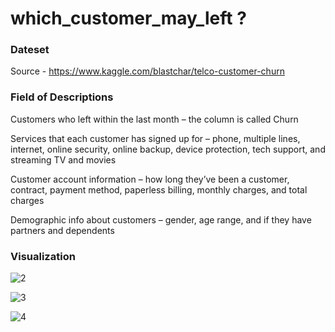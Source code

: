 # which_customer_may_left ?

### Dateset
Source - https://www.kaggle.com/blastchar/telco-customer-churn

### Field of Descriptions

Customers who left within the last month – the column is called Churn

Services that each customer has signed up for – phone, multiple lines, internet, online security, online backup, device protection, tech support, and streaming TV and movies

Customer account information – how long they’ve been a customer, contract, payment method, paperless billing, monthly charges, and total charges

Demographic info about customers – gender, age range, and if they have partners and dependents


### Visualization 
![2](https://user-images.githubusercontent.com/39496126/119971458-330a7b00-bfdb-11eb-873b-29709348179f.PNG)

![3](https://user-images.githubusercontent.com/39496126/119971484-3998f280-bfdb-11eb-9f52-8b327b986ec8.PNG)

![4](https://user-images.githubusercontent.com/39496126/119971496-3dc51000-bfdb-11eb-9ffb-77a9d415aaf4.PNG)

